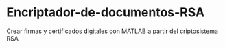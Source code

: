 # Encriptador-de-documentos-RSA
Crear firmas y certificados digitales con MATLAB a partir del criptosistema RSA
